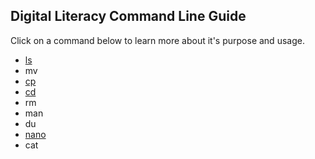 ## Digital Literacy Command Line Guide

Click on a command below to learn more about it's purpose and usage.

* [ls](ls.md)
* mv
* [cp](cp.md)
* [cd](cd.md)
* rm
* man
* du
* [nano](nano.md)
* cat
